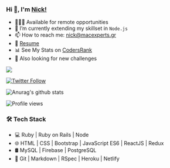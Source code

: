 

### Hi 👋, I'm [Nick!](https://nickharas.com)

- 👨🏽‍💻 Available for remote opportunities 
- 🌱 I’m currently extending my skillset in `Node.js`
- 📫 How to reach me: nick@macexperts.gr
- 📝 [Resume](https://docs.google.com/document/d/14Y6lh1eNt9qUwG1wLBkABmzAo4-IW6t-KA9_GapIZ1I/edit?usp=sharing)
- 📊 See My Stats on [CodersRank](https://profile.codersrank.io/user/macnick)
- 🤔 Also looking for new challenges

<img src="https://cr-skills-chart-widget.azurewebsites.net/api/api?username=macnick" />

[![Twitter Follow](https://img.shields.io/twitter/follow/macnick?label=Follow%20Nick%20on%20Twitter&style=social)](https://twitter.com/mac_experts)

![Anurag's github stats](https://github-readme-stats.vercel.app/api?username=macnick&show_icons=true&bg_color=#f22)

![Profile views](https://gpvc.arturio.dev/macnick)

### 🛠 Tech Stack

- 💻   Ruby | Ruby on Rails | Node
- 🌐   HTML | CSS | Bootstrap | JavaScript ES6 | ReactJS | Redux
- 🛢   MySQL | Firebase | PostgreSQL
- 🔧   Git | Markdown | RSpec | Heroku | Netlify
